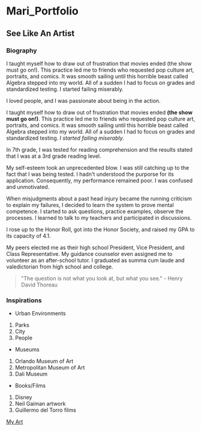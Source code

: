 # Mari_Portfolio
## See Like An Artist

### Biography
I taught myself how to draw out of frustration that movies ended (the show must go on!). This practice led me to friends who requested pop culture art, portraits, and comics. It was smooth sailing until this horrible beast called Algebra stepped into my world. All of a sudden I had to focus on grades and standardized testing. I started failing miserably.

I loved people,
and I was passionate about being in the action.

I taught myself how to draw out of frustration that movies ended **(the show must go on!)**. This practice led me to friends who requested pop culture art, portraits, and comics. It was smooth sailing until this horrible beast called Algebra stepped into my world. All of a sudden I had to focus on grades and standardized testing. *I started failing miserably.*

In 7th grade, I was tested for reading comprehension and the results stated that I was at a 3rd grade reading level.

My self-esteem took an unprecedented blow. I was still catching up to the fact that I was being tested. I hadn't understood the purporse for its application. Consequently, my performance remained poor. I was confused and unmotivated.

When misjudgments about a past head injury became the running criticism to explain my failures, I decided to learn the system to prove mental competence. I started to ask questions, practice examples, observe the processes.
I learned to talk to my teachers and participated in discussions.

I rose up to the Honor Roll, got into the Honor Society, and raised my GPA to its capacity of 4.1.

My peers elected me as their high school President, Vice President, and Class Representative.
My guidance counselor even assigned me to volunteer as an after-school tutor.
I graduated as summa cum laude and valedictorian from high school and college.

> "The question is not what you look at, but what you see." - Henry David Thoreau

### Inspirations 
- Urban Environments
1. Parks
2. City
3. People

- Museums
1. Orlando Museum of Art
2. Metropolitan Museum of Art
3. Dali Museum

- Books/Films
1. Disney
2. Neil Gaiman artwork
3. Guillermo del Torro films

[My Art](https://maiyalith.wixsite.com/marifaye)

